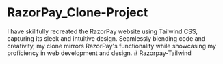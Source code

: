 # RazorPay_Clone-Project
I have skillfully recreated the RazorPay website using Tailwind CSS, capturing its sleek and intuitive design. Seamlessly blending code and creativity, my clone mirrors RazorPay's functionality while showcasing my proficiency in web development and design.
#   R a z o r p a y - T a i l w i n d  
 